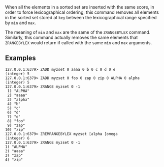 When all the elements in a sorted set are inserted with the same score, in order to force lexicographical ordering, this command removes all elements in the sorted set stored at `key` between the lexicographical range specified by `min` and `max`.

The meaning of `min` and `max` are the same of the `ZRANGEBYLEX` command. Similarly, this command actually removes the same elements that `ZRANGEBYLEX` would return if called with the same `min` and `max` arguments.

## Examples

```valkey-cli
127.0.0.1:6379> ZADD myzset 0 aaaa 0 b 0 c 0 d 0 e
(integer) 5
127.0.0.1:6379> ZADD myzset 0 foo 0 zap 0 zip 0 ALPHA 0 alpha
(integer) 5
127.0.0.1:6379> ZRANGE myzset 0 -1
 1) "ALPHA"
 2) "aaaa"
 3) "alpha"
 4) "b"
 5) "c"
 6) "d"
 7) "e"
 8) "foo"
 9) "zap"
10) "zip"
127.0.0.1:6379> ZREMRANGEBYLEX myzset [alpha [omega
(integer) 6
127.0.0.1:6379> ZRANGE myzset 0 -1
1) "ALPHA"
2) "aaaa"
3) "zap"
4) "zip"
```
